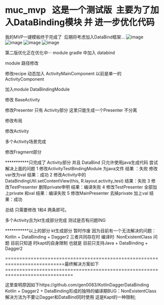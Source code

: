 # muc_mvp   这是一个测试版  主要为了加入DataBinding模块 并 进一步优化代码
我的MVP一键模板终于完成了  后期将考虑加入DataBind框架...
![image](https://github.com/goodluckforme/muc_mvp/blob/master/icon_MVP%E4%BD%BF%E7%94%A8%E7%A4%BA%E4%BE%8B.gif) 
![image](https://github.com/goodluckforme/muc_mvp/blob/master/icon_Template%E7%9B%AE%E5%BD%95%E7%BB%93%E6%9E%84.png) 
![image](https://github.com/goodluckforme/muc_mvp/blob/master/icon_activitys%E4%B8%8B%E6%A8%A1%E6%9D%BF.png) 
![image](https://github.com/goodluckforme/muc_mvp/blob/master/icon_%E6%A8%A1%E6%9D%BF%E6%A0%B9%E7%9B%AE%E5%BD%95.png) 



第二版优化正在优化中···
module gradle 中加入 databind

module 路径修改

修改recipe
动态加入 ActivityMainComponent 以前是单一的ActivityComponent

加入module DataBindingModule

修改 BaseActivity

修改Presenter   只有 Activity部分  这里只能生成一个Presenter 不分离

修改布局 

修改Activity 

多个Activity场景完成

修改Fragment部分

***********只完成了  Activity部分  并且  DataBind 只允许使用java生成代码
尝试解决上面的问题 
1 修改ActivityTestBindingModule 为java文件  结果 ：失败   修改 var改为val  结果：成功
2 修改Activity中的  DataBindingUtil.setContentView<ActivityTestBinding>(this, R.layout.activity_test)  结果：失败
3 修改TestPresenter 删除private申明  结果：编译失败
4 修改TestPresenter  全部加上private 和val 结果：编译失败
5 修改MainPresenter 去掉private 加上val 结果：成功

总结  只需要修改 1和4 两条即可。

多个Activity且为kt生成部分完成      测试是否有问题ING

***********以上的部分 kt生成部分  暂时作废  因为目前有一个无法解决的问题：Kotlin + DataBinding + Dagger2 三者共同存在时 编译时·	NonExistentClass 问题
目前只知道 时kapt的自身限制 
也就是 目前只支持Java + DataBinding + Dagger2 

===========================================================================最终解决方案如下==============================================================================

这里查明原因如下https://github.com/gen0083/KotlinDaggerDataBinding  
Kotlin + Dagger2 + DataBinding形成的独特的编译期BUG：NonExistentClass
解决方法为不要让Dagger和DataBind同时使用 这是Kapt的一种限制;




